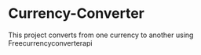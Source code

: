 # Currency-Converter
This project converts from one currency to another using Freecurrencyconverterapi
